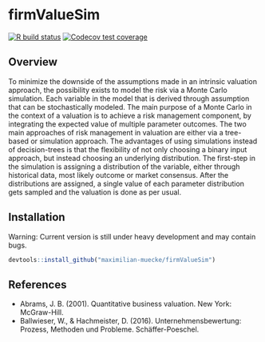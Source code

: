 
<!-- README.md is generated from README.Rmd. Please edit that file -->

# firmValueSim

<!-- badges: start -->

[![R build
status](https://github.com/maximilian-muecke/firmValueSim/workflows/R-CMD-check/badge.svg)](https://github.com/maximilian-muecke/firmValueSim/actions?workflow=R-CMD-check)
[![Codecov test
coverage](https://codecov.io/gh/maximilian-muecke/firmValueSim/branch/master/graph/badge.svg)](https://codecov.io/gh/maximilian-muecke/firmValueSim?branch=master)
<!-- badges: end -->

## Overview

To minimize the downside of the assumptions made in an intrinsic
valuation approach, the possibility exists to model the risk via a Monte
Carlo simulation. Each variable in the model that is derived through
assumption that can be stochastically modeled. The main purpose of a
Monte Carlo in the context of a valuation is to achieve a risk
management component, by integrating the expected value of multiple
parameter outcomes. The two main approaches of risk management in
valuation are either via a tree-based or simulation approach. The
advantages of using simulations instead of decision-trees is that the
flexibility of not only choosing a binary input approach, but instead
choosing an underlying distribution. The first-step in the simulation is
assigning a distribution of the variable, either through historical
data, most likely outcome or market consensus. After the distributions
are assigned, a single value of each parameter distribution gets sampled
and the valuation is done as per usual.

## Installation

Warning: Current version is still under heavy development and may
contain bugs.

``` r
devtools::install_github("maximilian-muecke/firmValueSim")
```

## References

-   Abrams, J. B. (2001). Quantitative business valuation. New York:
    McGraw-Hill.
-   Ballwieser, W., & Hachmeister, D. (2016). Unternehmensbewertung:
    Prozess, Methoden und Probleme. Schäffer-Poeschel.
